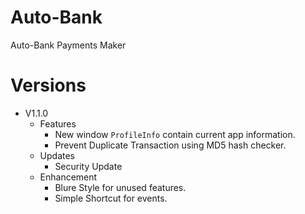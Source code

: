 # Auto-Bank
Auto-Bank Payments Maker

# Versions
* V1.1.0
    * Features
        - New window `ProfileInfo` contain  current app information.
        - Prevent Duplicate Transaction using MD5 hash checker.
    * Updates 
        - Security Update
    * Enhancement 
        - Blure Style for unused features.
        - Simple Shortcut for events.
    